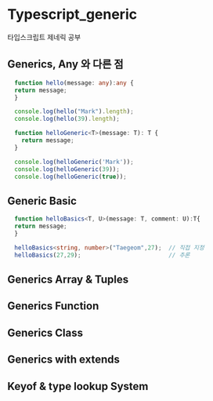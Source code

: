 # Typescript_generic
타입스크립트 제네릭 공부


## Generics, Any 와 다른 점
```typescript
  function hello(message: any):any {
  return message;
  }

  console.log(hello("Mark").length);
  console.log(hello(39).length);

  function helloGeneric<T>(message: T): T {
    return message;
  }

  console.log(helloGeneric('Mark'));
  console.log(helloGeneric(39));
  console.log(helloGeneric(true));
```

## Generic Basic
```typescript
  function helloBasics<T, U>(message: T, comment: U):T{
  return message;
  }

  helloBasics<string, number>("Taegeom",27);  // 직접 지정
  helloBasics(27,29);                         // 추론
```

## Generics Array & Tuples


## Generics Function


## Generics Class


## Generics with extends


## Keyof & type lookup System

